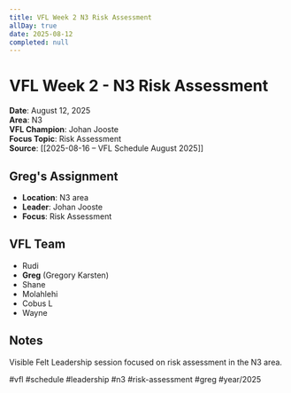 ```yaml
---
title: VFL Week 2 N3 Risk Assessment
allDay: true
date: 2025-08-12
completed: null
---
```


# VFL Week 2 - N3 Risk Assessment

**Date**: August 12, 2025  
**Area**: N3  
**VFL Champion**: Johan Jooste  
**Focus Topic**: Risk Assessment  
**Source**: [[2025-08-16 – VFL Schedule August 2025]]

## Greg's Assignment
- **Location**: N3 area
- **Leader**: Johan Jooste
- **Focus**: Risk Assessment

## VFL Team
- Rudi
- **Greg** (Gregory Karsten)
- Shane
- Molahlehi
- Cobus L
- Wayne

## Notes
Visible Felt Leadership session focused on risk assessment in the N3 area.

#vfl #schedule #leadership #n3 #risk-assessment #greg #year/2025